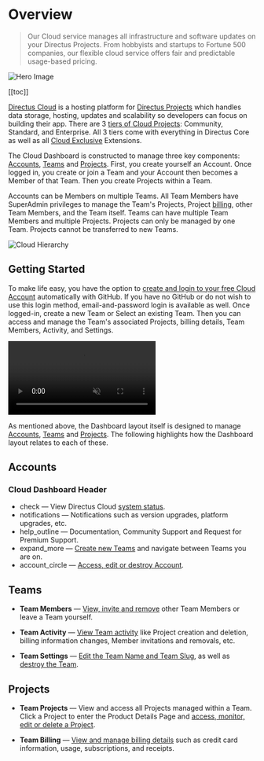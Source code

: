 # Overview

> Our Cloud service manages all infrastructure and software updates on your Directus Projects. From hobbyists and
> startups to Fortune 500 companies, our flexible cloud service offers fair and predictable usage-based pricing.

![Hero Image](image.webp)

[[toc]]

[Directus Cloud](https://directus.cloud/) is a hosting platform for [Directus Projects](/cloud/glossary/#projects) which
handles data storage, hosting, updates and scalability so developers can focus on building their app. There are 3
[tiers of Cloud Projects](/cloud/glossary/#projects): Community, Standard, and Enterprise. All 3 tiers come with
everything in Directus Core as well as all [Cloud Exclusive](/cloud/glossary/#cloud-exclusives) Extensions.

The Cloud Dashboard is constructed to manage three key components: [Accounts](/cloud/glossary/#accounts),
[Teams](/cloud/glossary/#teams) and [Projects](/cloud/glossary/#projects). First, you create yourself an Account. Once
logged in, you create or join a Team and your Account then becomes a Member of that Team. Then you create Projects
within a Team.

Accounts can be Members on multiple Teams. All Team Members have SuperAdmin privileges to manage the Team's Projects,
Project [billing](/cloud/glossary/#billing), other Team Members, and the Team itself. Teams can have multiple Team
Members and multiple Projects. Projects can only be managed by one Team. Projects cannot be transferred to new Teams.

![Cloud Hierarchy](image.webp)

## Getting Started

To make life easy, you have the option to
[create and login to your free Cloud Account](/cloud/accounts/#create-account-and-login) automatically with GitHub. If
you have no GitHub or do not wish to use this login method, email-and-password login is available as well. Once
logged-in, create a new Team or Select an existing Team. Then you can access and manage the Team's associated Projects,
billing details, Team Members, Activity, and Settings.

<video alt="Cloud Dashboard Overview" loop muted controls autoplay>
  <source src="https://cdn.directus.io/docs/v9/cloud/overview/overview-20220322A/cloud-dashboard-overview-20220329A.mp4" type="video/mp4">
</video>

As mentioned above, the Dashboard layout itself is designed to manage [Accounts](/cloud/glossary/#accounts),
[Teams](/cloud/glossary/#teams) and [Projects](/cloud/glossary/#projects). The following highlights how the Dashboard
layout relates to each of these.

## Accounts

### Cloud Dashboard Header

- <span mi icon>check</span> — View Directus Cloud [system status](/cloud/glossary/#system-status).
- <span mi icon>notifications</span> — Notifications such as version upgrades, platform upgrades, etc.
- <span mi icon>help_outline</span> — Documentation, Community Support and Request for Premium Support.
- <span mi icon>expand_more</span> — [Create new Teams](/cloud/teams/#create-a-team) and navigate between Teams you are
  on.
- <span mi icon>account_circle</span> — [Access, edit or destroy Account](/cloud/accounts).

## Teams

- **Team Members** — [View, invite and remove](/cloud/teams) other Team Members or leave a Team yourself.

- **Team Activity** — [View Team activity](/cloud/teams/#view-team-activity) like Project creation and deletion, billing
  information changes, Member invitations and removals, etc.

- **Team Settings** — [Edit the Team Name and Team Slug](/cloud/teams/#update-team-settings), as well as
  [destroy the Team](/cloud/teams/#destroy-a-team).

## Projects

- **Team Projects** — View and access all Projects managed within a Team. Click a Project to enter the Product Details
  Page and [access, monitor, edit or delete a Project](/cloud/projects).

- **Team Billing** — [View and manage billing details](/cloud/teams/#manage-billing) such as credit card information,
  usage, subscriptions, and receipts.
